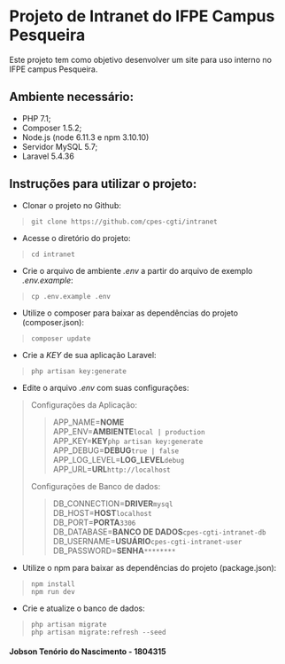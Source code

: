 # Projeto de Intranet do IFPE Campus Pesqueira

Este projeto tem como objetivo desenvolver um site para uso interno no IFPE campus Pesqueira.

## Ambiente necessário:

* PHP 7.1;
* Composer 1.5.2;
* Node.js (node 6.11.3 e npm 3.10.10)
* Servidor MySQL 5.7;
* Laravel 5.4.36

## Instruções para utilizar o projeto:

* Clonar o projeto no Github:
>`git clone https://github.com/cpes-cgti/intranet`
* Acesse o diretório do projeto:
>`cd intranet`
* Crie o arquivo de ambiente *.env* a partir do arquivo de exemplo *.env.example*:
>`cp .env.example .env`
* Utilize o composer para baixar as dependências do projeto (composer.json):
>`composer update`
* Crie a *KEY* de sua aplicação Laravel:
>`php artisan key:generate`
* Edite o arquivo *.env* com suas configurações:
> Configurações da Aplicação:
>> APP_NAME=**NOME**    
>> APP_ENV=**AMBIENTE**`local | production`  
>> APP_KEY=**KEY**`php artisan key:generate`    
>> APP_DEBUG=**DEBUG**`true | false`    
>> APP_LOG_LEVEL=**LOG_LEVEL**`debug`   
>> APP_URL=**URL**`http://localhost`  
>  	
> Configurações de Banco de dados:  
>> DB_CONNECTION=**DRIVER**`mysql`  
>> DB_HOST=**HOST**`localhost`  
>> DB_PORT=**PORTA**`3306`  
>> DB_DATABASE=**BANCO DE DADOS**`cpes-cgti-intranet-db`    
>> DB_USERNAME=**USUÁRIO**`cpes-cgti-intranet-user`     
>> DB_PASSWORD=**SENHA**`********`  
* Utilize o npm para baixar as dependências do projeto (package.json):
>`npm install`  
>`npm run dev`
* Crie e atualize o banco de dados:
>`php artisan migrate`  
>`php artisan migrate:refresh --seed`
#### Jobson Tenório do Nascimento - 1804315